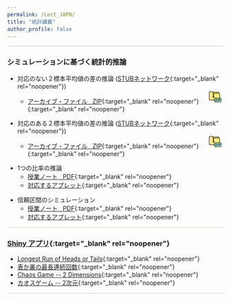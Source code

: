 ```yaml
---
permalink: /Lect_JAPN/
title: "統計講義"
author_profile: false
---
```


<style>
  hr {
    height: 2px;
    background-color: #E5E4E2;
    border: none;
  }

  .no-italics {
      font-style: normal;   
  }
</style>


<!-- Gray #919888;
#BF9269
#A88C7D
#7297A0
#54738E
#B5AFA9
#E5E4E2 Platinum
D3D3D3
-->

<!--
redirect_from:
  - /StatEd/
  - /StatEd.html
-->

---

### シミュレーションに基づく統計的推論

<!-- ############################# -->
- 対応のない２標本平均値の差の推論 ([STUBネットワーク](https://www.causeweb.org/stub/){:target="_blank" rel="noopener"})
  - [アーカイブ・ファイル &nbsp; ZIP](/files/STUB6.2.zip){:target="_blank" rel="noopener"}　&nbsp;
[![alt text](/files/zip_32.png)](/files/STUB6.2.zip){:target="_blank" rel="noopener"}  

<!-- ############################# -->
- 対応のある２標本平均値の差の推論 ([STUBネットワーク](https://www.causeweb.org/stub/){:target="_blank" rel="noopener"})
  - [アーカイブ・ファイル &nbsp; ZIP](/files/STUB7.1-7.2.zip){:target="_blank" rel="noopener"}　&nbsp;
[![alt text](/files/zip_32.png)](/files/STUB7.1-7.2.zip){:target="_blank" rel="noopener"}  

<!-- ############################# -->
- 1つの比率の推論
  - [授業ノート &nbsp; PDF](https://www.dropbox.com/scl/fi/vhafb8k6pgmdu733095u2/Helper_Hinderer_Doi.pdf?rlkey=u7ho79tn3nr2rgh9wkzlcbgma&dl=0){:target="_blank" rel="noopener"}
  - [対応するアプレット](https://www.rossmanchance.com/applets/2021/oneprop/OneProp.htm?language=6){:target="_blank" rel="noopener"}
<!-- ############################# -->
- 信頼区間のシミュレーション
  - [授業ノート &nbsp; PDF](https://www.dropbox.com/scl/fi/yu6fg62povvfsjz6nqng5/_.pdf?rlkey=wqehxpypqvj6rtg5bv5rjgiqh&dl=0){:target="_blank" rel="noopener"}
  - [対応するアプレット](https://www.rossmanchance.com/applets/2021/confsim/ConfSim.html?language=2){:target="_blank" rel="noopener"}

---

### [Shiny アプリ](https://statistics.calpoly.edu/shiny){:target="_blank" rel="noopener"}

* [Longest Run of Heads or Tails](http://shiny.calpoly.sh/Longest_Run){:target="_blank" rel="noopener"}
* [表か裏の最長連続回数](https://jasp.ism.ac.jp/LongestRun){:target="_blank" rel="noopener"}
* [Chaos Game -- 2 Dimensions](http://shiny.calpoly.sh/ChaosGame2D){:target="_blank" rel="noopener"}
* [カオスゲーム -- 2次元](https://jasp.ism.ac.jp/ChaosGame2/){:target="_blank" rel="noopener"}

---


<!--
### ChatGPT Article (By Ellis and Slade, July 2023) from Journal of Statistics and Data Science Education

* [PDF - English](https://www.dropbox.com/scl/fi/vu6azaz0pme5mpjob5gwb/ChatGPT-article-JSDSE-ENGL.pdf?rlkey=k9rz9se71il5tc6vlftbgf92r&dl=0){:target="_blank" rel="noopener"}
* [PDF - 日本語](https://www.dropbox.com/scl/fi/plq8tezzlwlq0fuh8rz5z/ChatGPT-article-JSDSE-JAPN.pdf?rlkey=wsmg4unq3a8bmnt5mrd7hux86&dl=0){:target="_blank" rel="noopener"}
---
&nbsp;
-->

<!--
- 対応のない２標本平均値の差の推論 ([STUBネットワーク](https://www.causeweb.org/stub/){:target="_blank" rel="noopener"})
  - [授業ノート &nbsp; PDF](https://www.dropbox.com/scl/fi/w4ranzph1wl86vt3ltjid/6.2-Two-Means-Simulation-Final_JAPN.pdf?rlkey=9mz52vllz95wvaoj9h2jjue2s&dl=0){:target="_blank" rel="noopener"}
  - [対応するアプレット](https://www.rossmanchance.com/applets/2021/anovashuffle/AnovaShuffle.htm?language=2){:target="_blank" rel="noopener"}
  - [対応するエクセル・ファイル](/files/Group_Avg_Shuffle_FINAL.xlsx){:target="_blank" rel="noopener"} &nbsp;
  [![alt text](/files/excel_icon_24.png)](/files/Group_Avg_Shuffle_FINAL.xlsx){:target="_blank" rel="noopener"}
  - [データ・カードのテンプレート &nbsp; PDF](/files/Data_Cards.pdf){:target="_blank" rel="noopener"}


  - 対応のある２標本平均値の差の推論 ([STUBネットワーク](https://www.causeweb.org/stub/){:target="_blank" rel="noopener"})
    - [授業ノート &nbsp; PDF](https://www.dropbox.com/scl/fi/wy80b2gvx7s0r33alkmgp/7.1-7.2-Paired-Data-and-Simulation-Final_JAPN.pdf?rlkey=8sceybnzb8yuzy7v48m7rzyig&dl=0){:target="_blank" rel="noopener"}
    - [対応するアプレット](https://www.rossmanchance.com/applets/2021/matchedpairs/MatchedPairs.htm?language=2){:target="_blank" rel="noopener"}
    - [対応するエクセル・ファイル](/files/Pair_Shuffle_FINAL.xlsx){:target="_blank" rel="noopener"} &nbsp;
    [![alt text](/files/excel_icon_24.png)](/files/Pair_Shuffle_FINAL.xlsx){:target="_blank" rel="noopener"}
  -->
